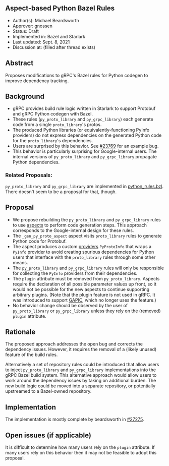 Aspect-based Python Bazel Rules
----
* Author(s): Michael Beardsworth
* Approver: gnossen
* Status: Draft
* Implemented in: Bazel and Starlark
* Last updated: Sept. 8, 2021
* Discussion at: <google group thread> (filled after thread exists)

## Abstract

Proposes modifications to gRPC's Bazel rules for Python codegen to improve
dependency tracking.

## Background

* gRPC provides build rule logic written in Starlark to support Protobuf and gRPC Python codegen with Bazel.
* These rules (`py_proto_library` and `py_grpc_library`) each generate code from a single `proto_library`'s protos.
* The produced Python libraries (or equivalently-functioning PyInfo providers) do not express dependencies on the generated Python code for the `proto_library`'s dependencies.
* Users are surprised by this behavior. See [#23769](https://github.com/grpc/grpc/issues/23769) for an example bug.
* This behavior is particularly surprising for Google-internal users. The internal versions of `py_proto_library` and `py_grpc_library` propagate Python dependencies.

### Related Proposals:
`py_proto_library` and `py_grpc_library` are implemented in [python_rules.bzl](https://github.com/grpc/grpc/blob/bazel/python_rules.bzl). There doesn't seem to be a proposal for that, though.

## Proposal

* We propose rebuilding the `py_proto_library` and `py_grpc_library` rules to use [aspects](https://docs.bazel.build/versions/main/skylark/aspects.html) to perform code generation steps.
  This approach corresponds to the Google-internal design for these rules.
* The `_gen_py_proto_aspect` aspect visits `proto_library` rules to generate Python code for Protobuf.
* The aspect produces a custom [providers](https://docs.bazel.build/versions/main/skylark/rules.html#providers) `PyProtoInfo` that wraps a `PyInfo` provider to avoid creating spurious dependencies for Python users that interface with the `proto_library` rules through some other means.
* The `py_proto_library` and `py_grpc_library` rules will only be responsible for collecting the `PyInfo` providers from their dependencies.
* The `plugin` attribute must be removed from `py_proto_library`. Aspects require the declaration of all possible parameter values up front, so it would not be possible for the new aspects to continue supporting arbitrary plugins. (Note that the plugin feature is not used in gRPC. It was introduced to support [GAPIC](https://github.com/googleapis/gapic-generator-python), which no longer uses the feature.)
* No behavior change should be observed by the user of `py_proto_library` or `py_grpc_library` unless they rely on the (removed) `plugin` attribute.

## Rationale

The proposed approach addresses the open bug and corrects the dependency issues. However, it requires the removal of a (likely unused) feature of the build rules.

Alternatively a set of repository rules could be introduced that allow users to inject `py_proto_library` and `py_grpc_library` implementations into the gRPC Bazel build system.
This alternative approach would allow users to work around the dependency issues by taking on additional burden.
The new build logic could be moved into a separate repository, or potentially upstreamed to a Bazel-owned repository.

## Implementation

The implementation is mostly complete by beardsworth in [#27275](https://github.com/grpc/grpc/pull/27275).

## Open issues (if applicable)

It is difficult to determine how many users rely on the `plugin` attribute. If many users rely on this behavior then it may not be feasible to adopt this proposal.
